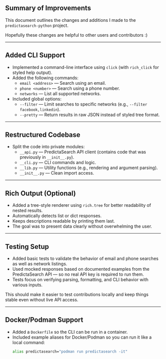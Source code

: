 ## Summary of Improvements

This document outlines the changes and additions I made to the `predictasearch-python` project.

Hopefully these changes are helpful to other users and contributors :)

---

## Added CLI Support

- Implemented a command-line interface using `click` (with `rich_click` for styled help output).
- Added the following commands:
  - `email <address>` — Search using an email.
  - `phone <number>` — Search using a phone number.
  - `networks` — List all supported networks.
- Included global options:
  - `--filter` — Limit searches to specific networks (e.g., `--filter facebook,linkedin`).
  - `--pretty` — Return results in raw JSON instead of styled tree format.

---

## Restructured Codebase

- Split the code into private modules:
  - `__api.py` — PredictaSearch API client (contains code that was previously in `__init__.py`).
  - `__cli.py` — CLI commands and logic.
  - `__lib.py` — Utility functions (e.g., rendering and argument parsing).
  - `__init__.py` — Clean import access.

---

## Rich Output (Optional)

- Added a tree-style renderer using `rich.tree` for better readability of nested results.
- Automatically detects list or dict responses.
- Keeps descriptions readable by printing them last.
- The goal was to present data clearly without overwhelming the user.

---
## Testing Setup

- Added basic tests to validate the behavior of email and phone searches as well as network listings.
- Used mocked responses based on documented examples from the PredictaSearch API — so no real API key is required to run them.
- Tests focus on verifying parsing, formatting, and CLI behavior with various inputs.

This should make it easier to test contributions locally and keep things stable even without live API access.

---

## Docker/Podman Support

- Added a `Dockerfile` so the CLI can be run in a container.
- Included example aliases for Docker/Podman so you can run it like a local command:
  ```bash
  alias predictasearch="podman run predictasearch -it"
